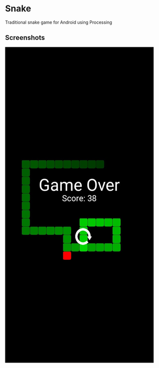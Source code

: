 # Snake
Traditional snake game for Android using Processing


## Screenshots

![Snake Game End](https://raw.githubusercontent.com/bit-shashank/Snake/master/snakeGameEnd.jpg)